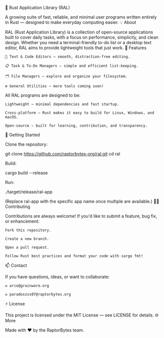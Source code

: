 🦀 Rust Application Library (RAL)

A growing suite of fast, reliable, and minimal user programs written entirely in Rust — designed to make everyday computing easier.
💡 About

RAL (Rust Application Library) is a collection of open-source applications built to cover daily tasks, with a focus on performance, simplicity, and clean design. Whether you need a terminal-friendly to-do list or a desktop text editor, RAL aims to provide lightweight tools that just work.
🧠 Features

    📝 Text & Code Editors — smooth, distraction-free editing.

    📋 Task & To-Do Managers — simple and efficient list-keeping.

    🗂️ File Managers — explore and organize your filesystem.

    ⚙️ General Utilities — more tools coming soon!

All RAL programs are designed to be:

    Lightweight — minimal dependencies and fast startup.

    Cross-platform — Rust makes it easy to build for Linux, Windows, and macOS.

    Open-source — built for learning, contribution, and transparency.

🚀 Getting Started

Clone the repository:

git clone https://github.com/raptorbytes-org/ral.git
cd ral

Build:

cargo build --release

Run:

./target/release/ral-app

(Replace ral-app with the specific app name once multiple are available.)
🧑‍💻 Contributing

Contributions are always welcome! If you'd like to submit a feature, bug fix, or enhancement:

    Fork this repository.

    Create a new branch.

    Open a pull request.

    Follow Rust best practices and format your code with cargo fmt!

📫 Contact

If you have questions, ideas, or want to collaborate:

    ✉️ arco@grainware.org

    ✉️ paradoxzss07@raptorbytes.org

⚡ License

This project is licensed under the MIT License — see LICENSE for details.
🌐 More

Made with ❤️ by the RaptorBytes team.
